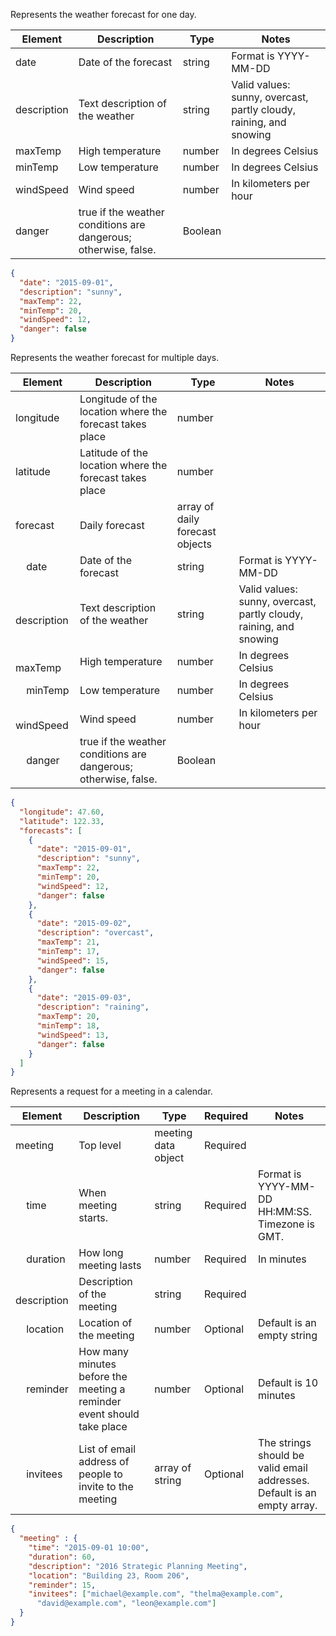 Represents the weather forecast for one day.

| Element | Description | Type | Notes |
|---- | --- | --- | --- |
| date | Date of the forecast | string | Format is YYYY-MM-DD |
| description | Text description of the weather | string | Valid values: sunny, overcast, partly cloudy, raining, and snowing |
| maxTemp | High temperature | number | In degrees Celsius |
| minTemp | Low temperature | number | In degrees Celsius |
| windSpeed | Wind speed | number | In kilometers per hour |
| danger | true if the weather conditions are dangerous; otherwise, false. | Boolean | |
```json
{
  "date": "2015-09-01",
  "description": "sunny",
  "maxTemp": 22,
  "minTemp": 20,
  "windSpeed": 12,
  "danger": false
}
```

Represents the weather forecast for multiple days.

| Element | Description | Type | Notes |
| --- | --- | --- | --- |
| longitude | Longitude of the location where the forecast takes place | number |  |
| latitude | Latitude of the location where the forecast takes place | number |  |
| forecast | Daily forecast | array of daily forecast objects |  |
| &nbsp; &nbsp; date | Date of the forecast | string | Format is YYYY-MM-DD|
| &nbsp; &nbsp; description | Text description of the weather | string | Valid values: sunny, overcast, partly cloudy, raining, and snowing |
| &nbsp; &nbsp; maxTemp | High temperature | number | In degrees Celsius |
| &nbsp; &nbsp; minTemp | Low temperature | number | In degrees Celsius |
| &nbsp; &nbsp; windSpeed | Wind speed | number | In kilometers per hour |
| &nbsp; &nbsp; danger | true if the weather conditions are dangerous; otherwise, false. | Boolean | |
```json
{
  "longitude": 47.60,
  "latitude": 122.33,
  "forecasts": [
    {
      "date": "2015-09-01",
      "description": "sunny",
      "maxTemp": 22,
      "minTemp": 20,
      "windSpeed": 12,
      "danger": false
    },
    {
      "date": "2015-09-02",
      "description": "overcast",
      "maxTemp": 21,
      "minTemp": 17,
      "windSpeed": 15,
      "danger": false
    },
    {
      "date": "2015-09-03",
      "description": "raining",
      "maxTemp": 20,
      "minTemp": 18,
      "windSpeed": 13,
      "danger": false
    }
  ]
}
```

Represents a request for a meeting in a calendar.

| Element | Description | Type | Required | Notes |
|---- | --- | --- | --- | --- |
| meeting | Top level | meeting data object | Required | |
| &nbsp; &nbsp; time | When meeting starts.  | string | Required | Format is YYYY-MM-DD HH:MM:SS. Timezone is GMT. |
| &nbsp; &nbsp; duration | How long meeting lasts | number | Required | In minutes |
| &nbsp; &nbsp; description | Description of the meeting | string | Required | |
| &nbsp; &nbsp; location | Location of the meeting | number | Optional | Default is an empty string |
| &nbsp; &nbsp; reminder | How many minutes before the meeting a reminder event should take place | number | Optional | Default is 10 minutes |
| &nbsp; &nbsp; invitees | List of email address of people to invite to the meeting | array of string | Optional | The strings should be valid email addresses. Default is an empty array. |

```json
{
  "meeting" : {
    "time": "2015-09-01 10:00",
    "duration": 60,
    "description": "2016 Strategic Planning Meeting",
    "location": "Building 23, Room 206",
    "reminder": 15,
    "invitees": ["michael@example.com", "thelma@example.com",
      "david@example.com", "leon@example.com"]
  }
}
```



